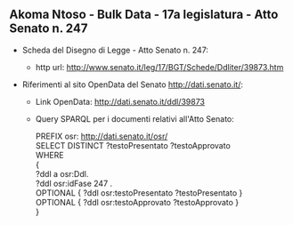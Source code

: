 ## Akoma Ntoso - Bulk Data - 17a legislatura - Atto Senato n. 247 ##

* Scheda del Disegno di Legge - Atto Senato n. 247:
	* http url: http://www.senato.it/leg/17/BGT/Schede/Ddliter/39873.htm

* Riferimenti al sito OpenData del Senato http://dati.senato.it/:
	* Link OpenData: http://dati.senato.it/ddl/39873
	* Query SPARQL per i documenti relativi all'Atto Senato:

        PREFIX osr: <http://dati.senato.it/osr/>  
		SELECT DISTINCT ?testoPresentato ?testoApprovato  
		WHERE  
		{  
		    ?ddl a osr:Ddl.  
		    ?ddl osr:idFase 247 .  
		    OPTIONAL { ?ddl osr:testoPresentato ?testoPresentato }  
		    OPTIONAL { ?ddl osr:testoApprovato ?testoApprovato }  
		}
		